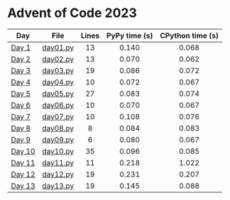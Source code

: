 # Advent of Code 2023

| Day        | File        | Lines | PyPy time (s) | CPython time (s) |
| ------------- |:-------------:|:-------------:|:-------------:|:-------------:|
|[Day 1](https://adventofcode.com/2023/day/1)|[day01.py](https://github.com/juanplopes/advent-of-code-2023/blob/main/day01.py)|13|0.140|0.068
|[Day 2](https://adventofcode.com/2023/day/2)|[day02.py](https://github.com/juanplopes/advent-of-code-2023/blob/main/day02.py)|13|0.070|0.062
|[Day 3](https://adventofcode.com/2023/day/3)|[day03.py](https://github.com/juanplopes/advent-of-code-2023/blob/main/day03.py)|19|0.086|0.072
|[Day 4](https://adventofcode.com/2023/day/4)|[day04.py](https://github.com/juanplopes/advent-of-code-2023/blob/main/day04.py)|10|0.072|0.067
|[Day 5](https://adventofcode.com/2023/day/5)|[day05.py](https://github.com/juanplopes/advent-of-code-2023/blob/main/day05.py)|27|0.083|0.074
|[Day 6](https://adventofcode.com/2023/day/6)|[day06.py](https://github.com/juanplopes/advent-of-code-2023/blob/main/day06.py)|10|0.070|0.067
|[Day 7](https://adventofcode.com/2023/day/7)|[day07.py](https://github.com/juanplopes/advent-of-code-2023/blob/main/day07.py)|10|0.108|0.076
|[Day 8](https://adventofcode.com/2023/day/8)|[day08.py](https://github.com/juanplopes/advent-of-code-2023/blob/main/day08.py)|8|0.084|0.083
|[Day 9](https://adventofcode.com/2023/day/9)|[day09.py](https://github.com/juanplopes/advent-of-code-2023/blob/main/day09.py)|6|0.080|0.067
|[Day 10](https://adventofcode.com/2023/day/10)|[day10.py](https://github.com/juanplopes/advent-of-code-2023/blob/main/day10.py)|35|0.096|0.085
|[Day 11](https://adventofcode.com/2023/day/11)|[day11.py](https://github.com/juanplopes/advent-of-code-2023/blob/main/day11.py)|11|0.218|1.022
|[Day 12](https://adventofcode.com/2023/day/12)|[day12.py](https://github.com/juanplopes/advent-of-code-2023/blob/main/day12.py)|19|0.231|0.207
|[Day 13](https://adventofcode.com/2023/day/13)|[day13.py](https://github.com/juanplopes/advent-of-code-2023/blob/main/day13.py)|19|0.145|0.088